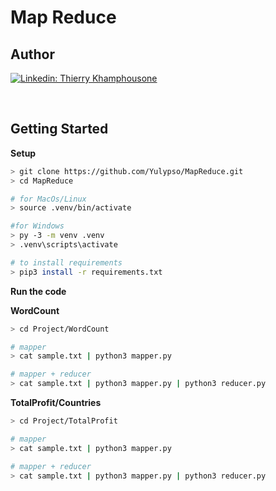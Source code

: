 # Map Reduce

## Author

[![Linkedin: Thierry Khamphousone](https://img.shields.io/badge/-Thierry_Khamphousone-blue?style=flat-square&logo=Linkedin&logoColor=white&link=https://www.linkedin.com/in/tkhamphousone/)](https://www.linkedin.com/in/tkhamphousone)

<br/>

## Getting Started

__Setup__
```bash
> git clone https://github.com/Yulypso/MapReduce.git
> cd MapReduce

# for MacOs/Linux
> source .venv/bin/activate

#for Windows
> py -3 -m venv .venv
> .venv\scripts\activate

# to install requirements 
> pip3 install -r requirements.txt
```

__Run the code__

**WordCount**
```bash
> cd Project/WordCount

# mapper
> cat sample.txt | python3 mapper.py

# mapper + reducer
> cat sample.txt | python3 mapper.py | python3 reducer.py
```

**TotalProfit/Countries**
```bash
> cd Project/TotalProfit

# mapper
> cat sample.txt | python3 mapper.py

# mapper + reducer
> cat sample.txt | python3 mapper.py | python3 reducer.py
```